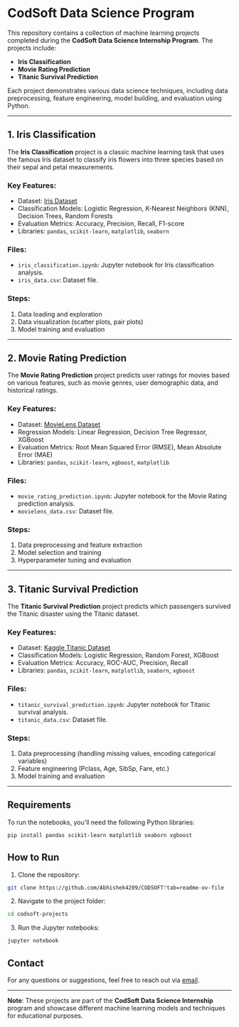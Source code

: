 # CodSoft Data Science Program

This repository contains a collection of machine learning projects completed during the **CodSoft Data Science Internship Program**. The projects include:

- **Iris Classification**
- **Movie Rating Prediction**
- **Titanic Survival Prediction**

Each project demonstrates various data science techniques, including data preprocessing, feature engineering, model building, and evaluation using Python.

---

## 1. Iris Classification

The **Iris Classification** project is a classic machine learning task that uses the famous Iris dataset to classify iris flowers into three species based on their sepal and petal measurements.

### Key Features:
- Dataset: [Iris Dataset](https://archive.ics.uci.edu/ml/datasets/iris)
- Classification Models: Logistic Regression, K-Nearest Neighbors (KNN), Decision Trees, Random Forests
- Evaluation Metrics: Accuracy, Precision, Recall, F1-score
- Libraries: `pandas`, `scikit-learn`, `matplotlib`, `seaborn`

### Files:
- `iris_classification.ipynb`: Jupyter notebook for Iris classification analysis.
- `iris_data.csv`: Dataset file.

### Steps:
1. Data loading and exploration
2. Data visualization (scatter plots, pair plots)
3. Model training and evaluation

---

## 2. Movie Rating Prediction

The **Movie Rating Prediction** project predicts user ratings for movies based on various features, such as movie genres, user demographic data, and historical ratings.

### Key Features:
- Dataset: [MovieLens Dataset](https://grouplens.org/datasets/movielens/)
- Regression Models: Linear Regression, Decision Tree Regressor, XGBoost
- Evaluation Metrics: Root Mean Squared Error (RMSE), Mean Absolute Error (MAE)
- Libraries: `pandas`, `scikit-learn`, `xgboost`, `matplotlib`

### Files:
- `movie_rating_prediction.ipynb`: Jupyter notebook for the Movie Rating prediction analysis.
- `movielens_data.csv`: Dataset file.

### Steps:
1. Data preprocessing and feature extraction
2. Model selection and training
3. Hyperparameter tuning and evaluation

---

## 3. Titanic Survival Prediction

The **Titanic Survival Prediction** project predicts which passengers survived the Titanic disaster using the Titanic dataset.

### Key Features:
- Dataset: [Kaggle Titanic Dataset](https://www.kaggle.com/c/titanic/data)
- Classification Models: Logistic Regression, Random Forest, XGBoost
- Evaluation Metrics: Accuracy, ROC-AUC, Precision, Recall
- Libraries: `pandas`, `scikit-learn`, `matplotlib`, `seaborn`, `xgboost`

### Files:
- `titanic_survival_prediction.ipynb`: Jupyter notebook for Titanic survival analysis.
- `titanic_data.csv`: Dataset file.

### Steps:
1. Data preprocessing (handling missing values, encoding categorical variables)
2. Feature engineering (Pclass, Age, SibSp, Fare, etc.)
3. Model training and evaluation

---

## Requirements

To run the notebooks, you'll need the following Python libraries:

```bash
pip install pandas scikit-learn matplotlib seaborn xgboost
```

## How to Run

1. Clone the repository:

```bash
git clone https://github.com/Abhishek4209/CODSOFT?tab=readme-ov-file
```

2. Navigate to the project folder:

```bash
cd codsoft-projects
```

3. Run the Jupyter notebooks:

```bash
jupyter notebook
```

## Contact

For any questions or suggestions, feel free to reach out via [email](mailto:abhishekupadhyay9336@gmail.com).

---

**Note**: These projects are part of the **CodSoft Data Science Internship** program and showcase different machine learning models and techniques for educational purposes.
```
